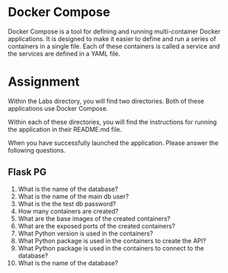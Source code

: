 # Docker Compose

Docker Compose is a tool for defining and running multi-container Docker applications. It is designed to make it easier to define and run a series of containers in a single file. Each of these containers is called a service and the services are defined in a YAML file.

# Assignment

Within the Labs directory, you will find two directories. Both of these applications use Docker Compose.

Within each of these directories, you will find the instructions for running the application in their README.md file.

When you have successfully launched the application. Please answer the following questions.

## Flask PG

1. What is the name of the database?
2. What is the name of the main db user?
3. What is the the test db password?
4. How many containers are created?
5. What are the base images of the created containers?
6. What are the exposed ports of the created containers?
7. What Python version is used in the containers?
8. What Python package is used in the containers to create the API?
9. What Python package is used in the containers to connect to the database?
10. What is the name of the database?

